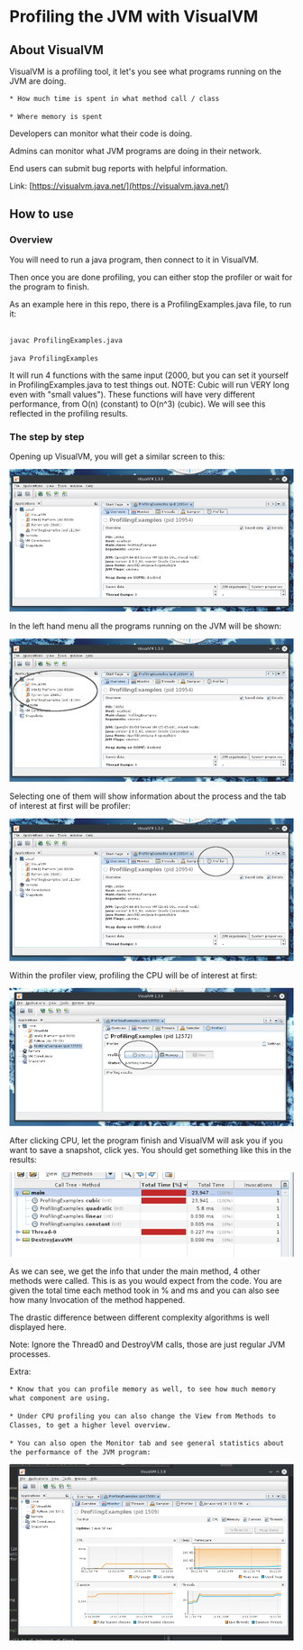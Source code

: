 # Profiling the JVM with VisualVM

## About VisualVM

VisualVM is a profiling tool, it let's you see what programs running on the JVM are doing.

    * How much time is spent in what method call / class
    
    * Where memory is spent

Developers can monitor what their code is doing.

Admins can monitor what JVM programs are doing in their network.

End users can submit bug reports with helpful information.

Link: [https://visualvm.java.net/](https://visualvm.java.net/)

## How to use

### Overview

You will need to run a java program, then connect to it in VisualVM. 

Then once you are done profiling, you can either stop the profiler or wait for the program to finish.

As an example here in this repo, there is a ProfilingExamples.java file, to run it:

```

javac ProfilingExamples.java

java ProfilingExamples

```

It will run 4 functions with the same input (2000, but you can set it yourself in ProfilingExamples.java to test things out. 
NOTE: Cubic will run VERY long even with "small values").
These functions will have very different performance, from O(n) (constant) to O(n^3) (cubic). We will see this reflected in the profiling results.

### The step by step

Opening up VisualVM, you will get a similar screen to this:

![alt tag](visual_vm_snapshot.png)

In the left hand menu all the programs running on the JVM will be shown:

![alt tag](visual_vm_snapshot_running_instances.png)

Selecting one of them will show information about the process and the tab of interest at first will be profiler:

![alt tag](visual_vm_snapshot_profiler_tab.png)

Within the profiler view, profiling the CPU will be of interest at first:

![alt tag](visual_vm_snapshot_profiler_cpu.png)

After clicking CPU, let the program finish and VisualVM will ask you if you want to save a snapshot, click yes. You should get something like this in the results:

![alt tag](visual_vm_snapshot_profiler_snapshot.png)

As we can see, we get the info that under the main method, 4 other methods were called. This is as you would expect from the code. 
You are given the total time each method took in % and ms and you can also see how many Invocation of the method happened.

The drastic difference between different complexity algorithms is well displayed here.

Note: Ignore the Thread0 and DestroyVM calls, those are just regular JVM processes.

Extra:

    * Know that you can profile memory as well, to see how much memory what component are using.
    
    * Under CPU profiling you can also change the View from Methods to Classes, to get a higher level overview.
    
    * You can also open the Monitor tab and see general statistics about the performance of the JVM program:
    
![alt tag](visual_vm_snapshot_profiler_snapshot_monitor.png)
